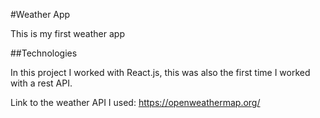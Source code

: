 #Weather App

This is my first weather app 




##Technologies

In this project I worked with React.js, this was also the first time I worked with a rest API.

Link to the weather API I used: https://openweathermap.org/

